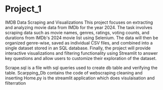 # Project_1
IMDB Data Scraping and Visualizations
This project focuses on extracting and analyzing movie data from IMDb for the year 2024. The task involves scraping data such as movie names, genres, ratings, voting counts, and durations from IMDb's 2024 movie list using Selenium. The data will then be organized genre-wise, saved as individual CSV files, and combined into a single dataset stored in an SQL database. Finally, the project will provide interactive visualizations and filtering functionality using Streamlit to answer key questions and allow users to customize their exploration of the dataset.

Scrape.sql is a file with sql queries used to create db table and verifying the table.
Scarpping_Db contains the code of webscraping cleaning and inserting 
Home.py is the streamlit application which does visulaisation and filterration
